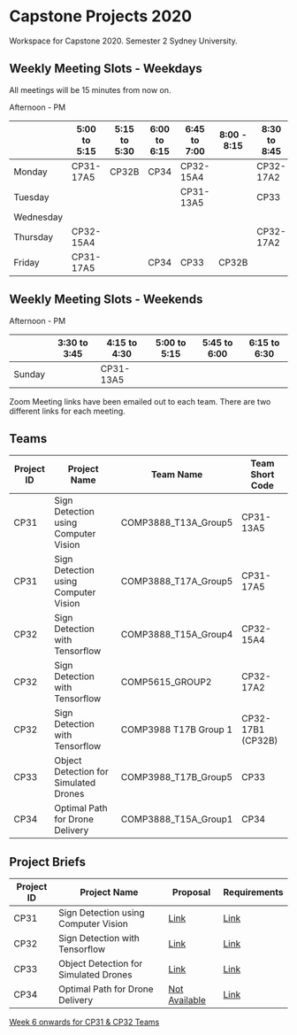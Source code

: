 # Capstone Projects 2020
Workspace for Capstone 2020.  Semester 2 Sydney University.

## Weekly Meeting Slots - Weekdays
All meetings will be 15 minutes from now on.

Afternoon - PM

| | 5:00 to 5:15 |5:15 to 5:30 | 6:00 to 6:15 | 6:45 to 7:00 | 8:00 - 8:15 | 8:30 to 8:45 |
|--|--|--|--|--|--|--|
| Monday | CP31-17A5 | CP32B | CP34 | CP32-15A4 | | CP32-17A2 |
| Tuesday | | | | CP31-13A5 | | CP33 |
| Wednesday | | | | | | | |
| Thursday | CP32-15A4 | | | | | CP32-17A2 |
| Friday | CP31-17A5 | | CP34 | CP33 | CP32B | |

## Weekly Meeting Slots - Weekends
Afternoon - PM

| | 3:30 to 3:45 | 4:15 to 4:30 | 5:00 to 5:15 | 5:45 to 6:00 | 6:15 to 6:30 |
|--|--|--|--|--|--|
| Sunday | | CP31-13A5 | | | |

Zoom Meeting links have been emailed out to each team.  There are two different links for each meeting.

## Teams

| Project ID | Project Name | Team Name | Team Short Code |
|--|--|--|--|
| CP31 | Sign Detection using Computer Vision | COMP3888_T13A_Group5 | CP31-13A5 |
| CP31 | Sign Detection using Computer Vision | COMP3888_T17A_Group5 | CP31-17A5 |
| CP32 | Sign Detection with Tensorflow | COMP3888_T15A_Group4 | CP32-15A4 |
| CP32 | Sign Detection with Tensorflow | COMP5615_GROUP2 | CP32-17A2 |
| CP32 | Sign Detection with Tensorflow | COMP3988 T17B Group 1 | CP32-17B1 (CP32B) |
| CP33 | Object Detection for Simulated Drones | COMP3988_T17B_Group5 | CP33 |
| CP34 | Optimal Path for Drone Delivery | COMP3888_T15A_Group1 | CP34 |


## Project Briefs

| Project ID | Project Name | Proposal | Requirements |
|--|--|--|--|
| CP31 | Sign Detection using Computer Vision | [Link](https://github.com/wallarug/capstone2020/blob/master/proposals/CP31%20-%20Project%20Proposal.pdf) | [Link](https://github.com/wallarug/capstone2020/raw/master/requirements/CP31%20-%20Scope%20and%20Requirements%20Document%20September%202020.pdf) |
| CP32 | Sign Detection with Tensorflow | [Link](https://github.com/wallarug/capstone2020/blob/master/proposals/CP32%20-%20Project%20Proposal.pdf)  | [Link](https://github.com/wallarug/capstone2020/raw/master/requirements/CP32%20-%20Scope%20and%20Requirements%20Document%20September%202020.pdf) |
| CP33 | Object Detection for Simulated Drones | [Link](https://github.com/wallarug/capstone2020/blob/master/proposals/CP33%20-%20Project%20Proposal.pdf)  | [Link](https://github.com/wallarug/capstone2020/raw/master/requirements/CP33%20-%20Scope%20and%20Requirements%20Document%20September%202020.pdf) |
| CP34 | Optimal Path for Drone Delivery | [Not Available]() | [Link](https://github.com/wallarug/capstone2020/raw/master/requirements/CP34%20-%20Scope%20and%20Requirements%20Document%20September%202020.pdf) |

[Week 6 onwards for CP31 & CP32 Teams](https://github.com/wallarug/capstone2020/blob/master/requirements/CP31%20and%20CP32%20-%20Further%20Scope%20Information%20for%20Simulator.pdf)
